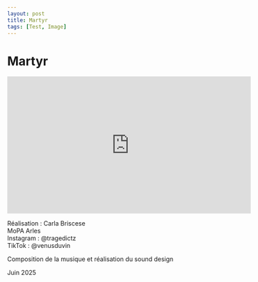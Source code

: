 ```yaml
---
layout: post
title: Martyr
tags: [Test, Image]
---
```


# Martyr

<iframe width="560" height="315" src="https://www.youtube.com/embed/xHDh6VztAPY?si=rEVRQhXmLadLt2jM" title="YouTube video player" frameborder="0" allow="accelerometer; autoplay; clipboard-write; encrypted-media; gyroscope; picture-in-picture; web-share" referrerpolicy="strict-origin-when-cross-origin" allowfullscreen></iframe>

Réalisation : Carla Briscese  
MoPA Arles  
Instagram : @tragedictz  
TikTok : @venusduvin

Composition de la musique et réalisation du sound design

Juin 2025
